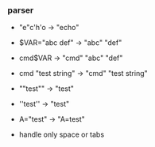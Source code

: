 ### parser
- "e"c'h'o          -> "echo"
- $VAR="abc def"    -> "abc" "def"
- cmd$VAR           -> "cmd" "abc" "def"
- cmd "test string" -> "cmd" "test string"
- ""test""          -> "test"
- ''test''          -> "test"
- A="test"          -> "A=test"

- handle only space or tabs
